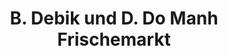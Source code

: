 ---
title: "B. Debik und D. Do Manh Frischemarkt"
url: /doberschau-gaussig/b-debik-und-d-do-manh-frischemarkt/
shop: Lebensmittel
---